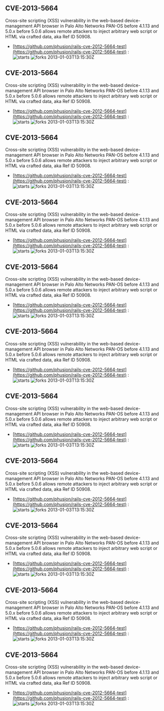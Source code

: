 ## CVE-2013-5664
 Cross-site scripting (XSS) vulnerability in the web-based device-management API browser in Palo Alto Networks PAN-OS before 4.1.13 and 5.0.x before 5.0.6 allows remote attackers to inject arbitrary web script or HTML via crafted data, aka Ref ID 50908.

- [https://github.com/phusion/rails-cve-2012-5664-test](https://github.com/phusion/rails-cve-2012-5664-test) :  
![starts](https://img.shields.io/github/stars/phusion/rails-cve-2012-5664-test.svg) 
![forks](https://img.shields.io/github/forks/phusion/rails-cve-2012-5664-test.svg) 
2013-01-03T13:15:30Z

## CVE-2013-5664
 Cross-site scripting (XSS) vulnerability in the web-based device-management API browser in Palo Alto Networks PAN-OS before 4.1.13 and 5.0.x before 5.0.6 allows remote attackers to inject arbitrary web script or HTML via crafted data, aka Ref ID 50908.

- [https://github.com/phusion/rails-cve-2012-5664-test](https://github.com/phusion/rails-cve-2012-5664-test) :  
![starts](https://img.shields.io/github/stars/phusion/rails-cve-2012-5664-test.svg) 
![forks](https://img.shields.io/github/forks/phusion/rails-cve-2012-5664-test.svg) 
2013-01-03T13:15:30Z

## CVE-2013-5664
 Cross-site scripting (XSS) vulnerability in the web-based device-management API browser in Palo Alto Networks PAN-OS before 4.1.13 and 5.0.x before 5.0.6 allows remote attackers to inject arbitrary web script or HTML via crafted data, aka Ref ID 50908.

- [https://github.com/phusion/rails-cve-2012-5664-test](https://github.com/phusion/rails-cve-2012-5664-test) :  
![starts](https://img.shields.io/github/stars/phusion/rails-cve-2012-5664-test.svg) 
![forks](https://img.shields.io/github/forks/phusion/rails-cve-2012-5664-test.svg) 
2013-01-03T13:15:30Z

## CVE-2013-5664
 Cross-site scripting (XSS) vulnerability in the web-based device-management API browser in Palo Alto Networks PAN-OS before 4.1.13 and 5.0.x before 5.0.6 allows remote attackers to inject arbitrary web script or HTML via crafted data, aka Ref ID 50908.

- [https://github.com/phusion/rails-cve-2012-5664-test](https://github.com/phusion/rails-cve-2012-5664-test) :  
![starts](https://img.shields.io/github/stars/phusion/rails-cve-2012-5664-test.svg) 
![forks](https://img.shields.io/github/forks/phusion/rails-cve-2012-5664-test.svg) 
2013-01-03T13:15:30Z

## CVE-2013-5664
 Cross-site scripting (XSS) vulnerability in the web-based device-management API browser in Palo Alto Networks PAN-OS before 4.1.13 and 5.0.x before 5.0.6 allows remote attackers to inject arbitrary web script or HTML via crafted data, aka Ref ID 50908.

- [https://github.com/phusion/rails-cve-2012-5664-test](https://github.com/phusion/rails-cve-2012-5664-test) :  
![starts](https://img.shields.io/github/stars/phusion/rails-cve-2012-5664-test.svg) 
![forks](https://img.shields.io/github/forks/phusion/rails-cve-2012-5664-test.svg) 
2013-01-03T13:15:30Z

## CVE-2013-5664
 Cross-site scripting (XSS) vulnerability in the web-based device-management API browser in Palo Alto Networks PAN-OS before 4.1.13 and 5.0.x before 5.0.6 allows remote attackers to inject arbitrary web script or HTML via crafted data, aka Ref ID 50908.

- [https://github.com/phusion/rails-cve-2012-5664-test](https://github.com/phusion/rails-cve-2012-5664-test) :  
![starts](https://img.shields.io/github/stars/phusion/rails-cve-2012-5664-test.svg) 
![forks](https://img.shields.io/github/forks/phusion/rails-cve-2012-5664-test.svg) 
2013-01-03T13:15:30Z

## CVE-2013-5664
 Cross-site scripting (XSS) vulnerability in the web-based device-management API browser in Palo Alto Networks PAN-OS before 4.1.13 and 5.0.x before 5.0.6 allows remote attackers to inject arbitrary web script or HTML via crafted data, aka Ref ID 50908.

- [https://github.com/phusion/rails-cve-2012-5664-test](https://github.com/phusion/rails-cve-2012-5664-test) :  
![starts](https://img.shields.io/github/stars/phusion/rails-cve-2012-5664-test.svg) 
![forks](https://img.shields.io/github/forks/phusion/rails-cve-2012-5664-test.svg) 
2013-01-03T13:15:30Z

## CVE-2013-5664
 Cross-site scripting (XSS) vulnerability in the web-based device-management API browser in Palo Alto Networks PAN-OS before 4.1.13 and 5.0.x before 5.0.6 allows remote attackers to inject arbitrary web script or HTML via crafted data, aka Ref ID 50908.

- [https://github.com/phusion/rails-cve-2012-5664-test](https://github.com/phusion/rails-cve-2012-5664-test) :  
![starts](https://img.shields.io/github/stars/phusion/rails-cve-2012-5664-test.svg) 
![forks](https://img.shields.io/github/forks/phusion/rails-cve-2012-5664-test.svg) 
2013-01-03T13:15:30Z

## CVE-2013-5664
 Cross-site scripting (XSS) vulnerability in the web-based device-management API browser in Palo Alto Networks PAN-OS before 4.1.13 and 5.0.x before 5.0.6 allows remote attackers to inject arbitrary web script or HTML via crafted data, aka Ref ID 50908.

- [https://github.com/phusion/rails-cve-2012-5664-test](https://github.com/phusion/rails-cve-2012-5664-test) :  
![starts](https://img.shields.io/github/stars/phusion/rails-cve-2012-5664-test.svg) 
![forks](https://img.shields.io/github/forks/phusion/rails-cve-2012-5664-test.svg) 
2013-01-03T13:15:30Z

## CVE-2013-5664
 Cross-site scripting (XSS) vulnerability in the web-based device-management API browser in Palo Alto Networks PAN-OS before 4.1.13 and 5.0.x before 5.0.6 allows remote attackers to inject arbitrary web script or HTML via crafted data, aka Ref ID 50908.

- [https://github.com/phusion/rails-cve-2012-5664-test](https://github.com/phusion/rails-cve-2012-5664-test) :  
![starts](https://img.shields.io/github/stars/phusion/rails-cve-2012-5664-test.svg) 
![forks](https://img.shields.io/github/forks/phusion/rails-cve-2012-5664-test.svg) 
2013-01-03T13:15:30Z

## CVE-2013-5664
 Cross-site scripting (XSS) vulnerability in the web-based device-management API browser in Palo Alto Networks PAN-OS before 4.1.13 and 5.0.x before 5.0.6 allows remote attackers to inject arbitrary web script or HTML via crafted data, aka Ref ID 50908.

- [https://github.com/phusion/rails-cve-2012-5664-test](https://github.com/phusion/rails-cve-2012-5664-test) :  
![starts](https://img.shields.io/github/stars/phusion/rails-cve-2012-5664-test.svg) 
![forks](https://img.shields.io/github/forks/phusion/rails-cve-2012-5664-test.svg) 
2013-01-03T13:15:30Z


